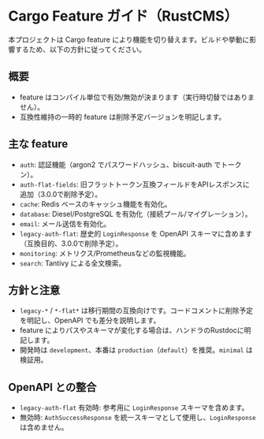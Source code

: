 # Cargo Feature ガイド（RustCMS）

本プロジェクトは Cargo feature により機能を切り替えます。ビルドや挙動に影響するため、以下の方針に従ってください。

## 概要

- feature はコンパイル単位で有効/無効が決まります（実行時切替ではありません）。
- 互換性維持の一時的 feature は削除予定バージョンを明記します。

## 主な feature

- `auth`: 認証機能（argon2 でパスワードハッシュ、biscuit-auth でトークン）。
- `auth-flat-fields`: 旧フラットトークン互換フィールドをAPIレスポンスに追加（3.0.0で削除予定）。
- `cache`: Redis ベースのキャッシュ機能を有効化。
- `database`: Diesel/PostgreSQL を有効化（接続プール/マイグレーション）。
- `email`: メール送信を有効化。
- `legacy-auth-flat`: 歴史的 `LoginResponse` を OpenAPI スキーマに含めます（互換目的、3.0.0で削除予定）。
- `monitoring`: メトリクス/Prometheusなどの監視機能。
- `search`: Tantivy による全文検索。

## 方針と注意

- `legacy-*` / `*-flat*` は移行期間の互換向けです。コードコメントに削除予定を明記し、OpenAPI でも差分を説明します。
- feature によりパスやスキーマが変化する場合は、ハンドラのRustdocに明記します。
- 開発時は `development`、本番は `production`（`default`）を推奨。`minimal` は検証用。

## OpenAPI との整合

- `legacy-auth-flat` 有効時: 参考用に `LoginResponse` スキーマを含めます。
- 無効時: `AuthSuccessResponse` を統一スキーマとして使用し、`LoginResponse` は含めません。

